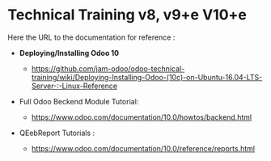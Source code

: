 Technical Training v8, v9+e V10+e
==========
Here the URL to the documentation for reference :

- **Deploying/Installing Odoo 10**
   * https://github.com/jam-odoo/odoo-technical-training/wiki/Deploying-Installing-Odoo-(10c)-on-Ubuntu-16.04-LTS-Server-:-Linux-Reference
   
- Full Odoo Beckend Module Tutorial:
   * https://www.odoo.com/documentation/10.0/howtos/backend.html
- QEebReport Tutorials : 
   * https://www.odoo.com/documentation/10.0/reference/reports.html
